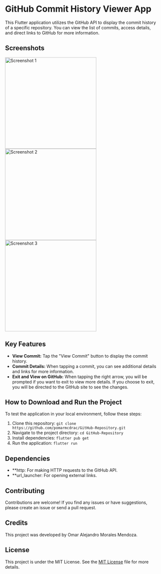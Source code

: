 # GitHub Commit History Viewer App

This Flutter application utilizes the GitHub API to display the commit history of a specific repository. You can view the list of commits, access details, and direct links to GitHub for more information.

## Screenshots

<img src="https://github.com/pomarmcdrac/GitHub-Repository/assets/99893187/64abd413-335f-4203-8fc9-0c484bcc285d" alt="Screenshot 1" width="300"/>
<img src="https://github.com/pomarmcdrac/GitHub-Repository/assets/99893187/25cd5efd-5742-4ff5-8f71-af87114381b7" alt="Screenshot 2" width="300"/>
<img src="https://github.com/pomarmcdrac/GitHub-Repository/assets/99893187/9f2da6ee-cfee-4140-8d13-94410fd6c8cd" alt="Screenshot 3" width="300"/>

## Key Features

- **View Commit:** Tap the "View Commit" button to display the commit history.
- **Commit Details:** When tapping a commit, you can see additional details and links for more information.
- **Exit and View on GitHub:** When tapping the right arrow, you will be prompted if you want to exit to view more details. If you choose to exit, you will be directed to the GitHub site to see the changes.

## How to Download and Run the Project

To test the application in your local environment, follow these steps:

1. Clone this repository: `git clone https://github.com/pomarmcdrac/GitHub-Repository.git`
2. Navigate to the project directory: `cd GitHub-Repository`
3. Install dependencies: `flutter pub get`
4. Run the application: `flutter run`

## Dependencies

- **http: For making HTTP requests to the GitHub API.
- **url_launcher: For opening external links.

## Contributing

Contributions are welcome! If you find any issues or have suggestions, please create an issue or send a pull request.

## Credits

This project was developed by Omar Alejandro Morales Mendoza.

## License

This project is under the MIT License. See the [MIT License](LICENSE) file for more details.
